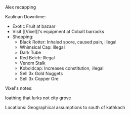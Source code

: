 Alex recapping


Kaulinan Downtime:
- Exotic Fruit at bazaar
- Visit [[Vixel]]'s equipment at Cobalt barracks
- Shopping:
	- Black Rotter: Inhaled spore, caused pain, illegal
	- Whimsical Cap: Illegal
	- Dark Tube
	- Red Belch: Illegal
	- Venom Stalk
	- Koboldcap: Increases constitution, illegal
	- Sell 3x Gold Nuggets
	- Sell 3x Copper Ore


Vixel's notes:

loathing that lurks
	not city grove

Locations:
	Geographical assumptions to south of kathkach

